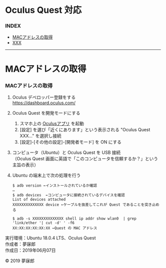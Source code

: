 # Oculus Quest 対応

### <b>INDEX</b>

* [MACアドレスの取得](#MACアドレスの取得)
* [XXX](#)
***


<a name="MACアドレスの取得"></a>
# <b>MACアドレスの取得</b>

### MACアドレスの取得

1. Oculus デベロッパー登録をする  
    https://dashboard.oculus.com/

1. Oculus Quest を開発モードにする  
    1. スマホ上の [Oculusアプリ](https://bit.ly/2KuxKEu) を起動
    1. [設定] を選び「近くにあります」という表示される "Oculus Quest XXX…" を選択し接続
    1. [設定]-[その他の設定]-[開発者モード] を ON にする

1. コンピュータ（Ubuntu）と Oculus Quest を USB 接続  
    （Oculus Quest 画面に英語で「このコンピュータを信頼するか？」という主旨の表示）

1. Ubuntu の端末上で次の処理を行う  
    ```
    $ adb version ←インストールされているか確認
    …
    $ adb devices  ←コンピュータに接続されているデバイスを確認
    List of devices attached
    XXXXXXXXXXXXXX device ←ケーブルを抜差してこれが Quest であることを突き止める

    $ adb -s XXXXXXXXXXXXXX shell ip addr show wlan0  | grep 'link/ether '| cut -d' ' -f6
    XX:XX:XX:XX:XX:XX ←Quest の MAC アドレス
    ```

実行環境：Ubuntu 18.0.4 LTS、Oculus Quest  
作成者：夢寐郎  
作成日：2019年06月07日  

© 2019 夢寐郎